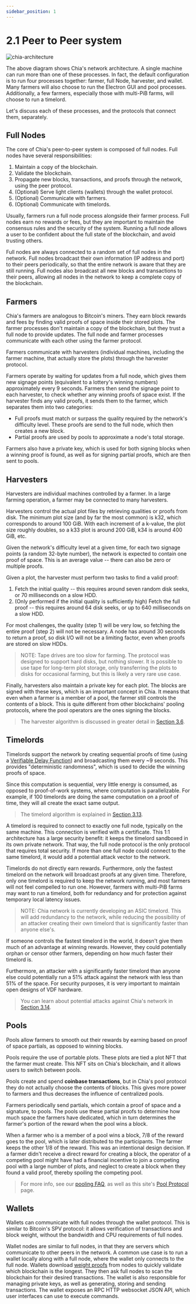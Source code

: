 ```yaml
---
sidebar_position: 1
---
```


# 2.1 Peer to Peer system


![chia-architecture](/img/chia-network-architecture.png)

The above diagram shows Chia's network architecture. A single machine can run more than one of these processes. In fact, the default configuration is to run four processes together: farmer, full Node, harvester, and wallet. Many farmers will also choose to run the Electron GUI and pool processes. Additionally, a few farmers, especially those with multi-PiB farms, will choose to run a timelord.

Let's discuss each of these processes, and the protocols that connect them, separately.

## Full Nodes
The core of Chia's peer-to-peer system is composed of full nodes. Full nodes have several responsibilities:
1. Maintain a copy of the blockchain.
2. Validate the blockchain.
3. Propagate new blocks, transactions, and proofs through the network, using the peer protocol.
4. (Optional) Serve light clients (wallets) through the wallet protocol.
5. (Optional) Communicate with farmers.
6. (Optional) Communicate with timelords.

Usually, farmers run a full node process alongside their farmer process. Full nodes earn no rewards or fees, but they are important to maintain the consensus rules and the security of the system. Running a full node allows a user to be confident about the full state of the blockchain, and avoid trusting others.

Full nodes are always connected to a random set of full nodes in the network. Full nodes broadcast their own information (IP address and port) to their peers periodically, so that the entire network is aware that they are still running. Full nodes also broadcast all new blocks and transactions to their peers, allowing all nodes in the network to keep a complete copy of the blockchain.


## Farmers
Chia's farmers are analogous to Bitcoin's miners. They earn block rewards and fees by finding valid proofs of space inside their stored plots. The farmer processes don't maintain a copy of the blockchain, but they trust a full node to provide updates. The full node and farmer processes communicate with each other using the farmer protocol.

Farmers communicate with harvesters (individual machines, including the farmer machine, that actually store the plots) through the harvester protocol.

Farmers operate by waiting for updates from a full node, which gives them new signage points (equivalent to a lottery's winning numbers) approximately every 9 seconds. Farmers then send the signage point to each harvester, to check whether any winning proofs of space exist. If the harvester finds any valid proofs, it sends them to the farmer, which separates them into two categories:
* Full proofs must match or surpass the quality required by the network's difficulty level. These proofs are send to the full node, which then creates a new block.
* Partial proofs are used by pools to approximate a node's total storage.

Farmers also have a private key, which is used for both signing blocks when a winning proof is found, as well as for signing partial proofs, which are then sent to pools.


## Harvesters
Harvesters are individual machines controlled by a farmer. In a large farming operation, a farmer may be connected to many harvesters.

Harvesters control the actual plot files by retrieving qualities or proofs from disk. The minimum plot size (and by far the most common) is k32, which corresponds to around 100 GiB. With each increment of a k-value, the plot size roughly doubles, so a k33 plot is around 200 GiB, k34 is around 400 GiB, etc.

Given the network's difficulty level at a given time, for each two signage points (a random 32-byte number), the network is expected to contain one proof of space. This is an average value -- there can also be zero or multiple proofs.

Given a plot, the harvester must perform two tasks to find a valid proof:
1. Fetch the initial quality -- this requires around seven random disk seeks, or 70 milliseconds on a slow HDD.
2. (Only performed if the initial quality is sufficiently high) Fetch the full proof -- this requires around 64 disk seeks, or up to 640 milliseconds on a slow HDD.

For most challenges, the quality (step 1) will be very low, so fetching the entire proof (step 2) will not be necessary. A node has around 30 seconds to return a proof, so disk I/O will not be a limiting factor, even when proofs are stored on slow HDDs.

  >NOTE: Tape drives are too slow for farming. The protocol was designed to support hard disks, but nothing slower. It is possible to use tape for long-term plot storage, only transferring the plots to disks for occasional farming, but this is likely a very rare use case.

Finally, harvesters also maintain a private key for each plot. The blocks are signed with these keys, which is an important concept in Chia. It means that even when a farmer is a member of a pool, the farmer still controls the contents of a block. This is quite different from other blockchains' pooling protocols, where the pool operators are the ones signing the blocks.

  >The harvester algorithm is discussed in greater detail in [Section 3.6](/docs/03consensus/harvester_algorith "Section 3.6: Harvester Algorithm").

## Timelords

Timelords support the network by creating sequential proofs of time (using a [Verifiable Delay Function](/docs/03consensus/vdfs "Section 3.3: VDFs")) and broadcasting them every ~9 seconds. This provides "deterministic randomness", which is used to decide the winning proofs of space.

Since this computation is sequential, very little energy is consumed, as opposed to proof-of-work systems, where computation is parallelizable. For example, if 100 timelords are doing the same computation on a proof of time, they will all create the exact same output.

  >The timelord algorithm is explained in [Section 3.13](/docs/03consensus/timelords "Section 3.13: Timelord Algorithm").

A timelord is required to connect to exactly one full node, typically on the same machine. This connection is verified with a certificate. This 1:1 architecture has a large security benefit: it keeps the timelord sandboxed in its own private network. That way, the full node protocol is the only protocol that requires total security. If more than one full node could connect to the same timelord, it would add a potential attack vector to the network.

Timelords do not directly earn rewards. Furthermore, only the fastest timelord on the network will broadcast proofs at any given time. Therefore, only one timelord is required to keep the network running, and most farmers will not feel compelled to run one. However, farmers with multi-PiB farms may want to run a timelord, both for redundancy and for protection against temporary local latency issues.

>NOTE: Chia network is currently developing an ASIC timelord. This will add redundancy to the network, while reducing the possibility of an attacker creating their own timelord that is significantly faster than anyone else's.

If someone controls the fastest timelord in the world, it doesn't give them much of an advantage at winning rewards. However, they could potentially orphan or censor other farmers, depending on how much faster their timelord is.

Furthermore, an attacker with a significantly faster timelord than anyone else could potentially run a 51% attack against the network with less than 51% of the space. For security purposes, it is very important to maintain open designs of VDF hardware.

  >You can learn about potential attacks against Chia's network in [Section 3.14](/docs/03consensus/attacks_and_countermeasures "Section 3.14: Attacks and Countermeasures").

## Pools

Pools allow farmers to smooth out their rewards by earning based on proof of space partials, as opposed to winning blocks.

Pools require the use of portable plots. These plots are tied a plot NFT that the farmer must create. This NFT sits on Chia's blockchain, and it allows users to switch between pools.

Pools create and spend **coinbase transactions**, but in Chia's pool protocol they do not actually choose the contents of blocks. This gives more power to farmers and thus decreases the influence of centralized pools.

Farmers periodically send partials, which contain a proof of space and a signature, to pools. The pools use these partial proofs to determine how much space the farmers have dedicated, which in turn determines the farmer's portion of the reward when the pool wins a block.

When a farmer who is a member of a pool wins a block, 7/8 of the reward goes to the pool, which is later distributed to the participants. The farmer keeps the other 1/8 of the reward. This was an intentional design decision. If a farmer didn't receive a direct reward for creating a block, the operator of a competing pool might have had a financial incentive to join a competing pool with a large number of plots, and neglect to create a block when they found a valid proof, thereby spoiling the competing pool.

  >For more info, see our [pooling FAQ](https://github.com/Chia-Network/chia-blockchain/wiki/Pooling-FAQ "Chia Pooling FAQ"), as well as this site's [Pool Protocol](/docs/11pooling/pooling) page.


## Wallets

Wallets can communicate with full nodes through the wallet protocol. This is similar to Bitcoin's SPV protocol: it allows verification of transactions and block weight, without the bandwidth and CPU requirements of full nodes.

Wallet nodes are similar to full nodes, in that they are servers which communicate to other peers in the network. A common use case is to run a wallet locally along with a full node, where the wallet only connects to the full node. Wallets download [weight proofs](/docs/03consensus/light_clients) from nodes to quickly validate which blockchain is the longest. They then ask full nodes to scan the blockchain for their desired transactions. The wallet is also responsible for managing private keys, as well as generating, storing and sending transactions. The wallet exposes an RPC HTTP websocket JSON API, which user interfaces can use to execute commands.
